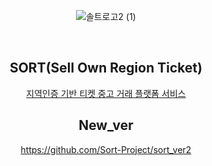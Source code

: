 <div align="center">

![솔트로고2 (1)](https://user-images.githubusercontent.com/104279155/195317360-06a22c15-b9dc-4191-80e1-a88dc74dcf79.svg)

<br/>
<h2> SORT(Sell Own Region Ticket) </h2>
 
 [지역인증 기반 티켓 중고 거래 플랫폼 서비스](https://ticketissort.com/)


## New_ver
https://github.com/Sort-Project/sort_ver2
